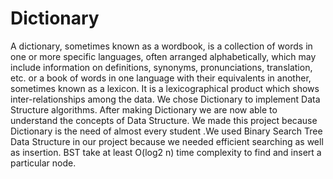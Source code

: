 # Dictionary
A dictionary, sometimes known as a wordbook, is a collection of words in one or more specific languages, often arranged alphabetically, which may include information on definitions, synonyms, pronunciations, translation, etc. or a book of words in one language with their equivalents in another, sometimes known as a lexicon. It is a lexicographical product which shows inter-relationships among the data. We chose Dictionary to implement Data Structure algorithms. After making Dictionary we are now able to understand the concepts of Data Structure. We made this project because Dictionary is the need of almost every student .We used Binary Search Tree Data Structure in our project because we needed efficient searching as well as insertion. BST take at least O(log2 n) time complexity to find and insert a particular node.
